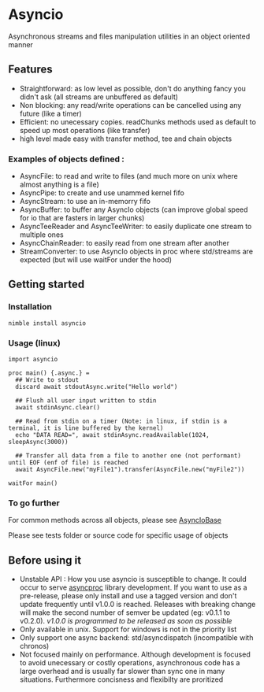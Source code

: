 # Asyncio

Asynchronous streams and files manipulation utilities in an object oriented manner

## Features

- Straightforward: as low level as possible, don't do anything fancy you didn't ask (all streams are unbuffered as default)
- Non blocking: any read/write operations can be cancelled using any future (like a timer)
- Efficient: no unecessary copies. readChunks methods used as default to speed up most operations (like transfer)
- high level made easy with transfer method, tee and chain objects

### Examples of objects defined :
- AsyncFile: to read and write to files (and much more on unix where almost anything is a file)
- AsyncPipe: to create and use unammed kernel fifo
- AsyncStream: to use an in-memorry fifo
- AsyncBuffer: to buffer any AsyncIo objects (can improve global speed for io that are fasters in larger chunks)
- AsyncTeeReader and AsyncTeeWriter: to easily duplicate one stream to multiple ones
- AsyncChainReader: to easily read from one stream after another
- StreamConverter: to use AsyncIo objects in proc where std/streams are expected (but will use waitFor under the hood)

## Getting started

### Installation

`nimble install asyncio`

### Usage (linux)

```
import asyncio

proc main() {.async.} =
  ## Write to stdout
  discard await stdoutAsync.write("Hello world")

  ## Flush all user input written to stdin
  await stdinAsync.clear()

  ## Read from stdin on a timer (Note: in linux, if stdin is a terminal, it is line buffered by the kernel)
  echo "DATA READ=", await stdinAsync.readAvailable(1024, sleepAsync(3000))

  ## Transfer all data from a file to another one (not performant) until EOF (enf of file) is reached
  await AsyncFile.new("myFile1").transfer(AsyncFile.new("myFile2"))

waitFor main()
```

### To go further

For common methods across all objects, please see [AsyncIoBase](https://github.com/Alogani/asyncio/blob/main/src/asyncio/exports/asynciobase.nim)

Please see tests folder or source code for specific usage of objects

## Before using it

- Unstable API : How you use asyncio is susceptible to change. It could occur to serve [asyncproc](https://github.com/Alogani/asyncproc) library development. If you want to use as a pre-release, please only install and use a tagged version and don't update frequently until v1.0.0 is reached. Releases with breaking change will make the second number of semver be updated (eg: v0.1.1 to v0.2.0). *_v1.0.0 is programmed to be released as soon as possible_*
- Only available in unix. Support for windows is not in the priority list
- Only support one async backend: std/asyncdispatch (incompatible with chronos)
- Not focused mainly on performance. Although development is focused to avoid unecessary or costly operations, asynchronous code has a large overhead and is usually far slower than sync one in many situations. Furthermore concisness and flexibilty are proritized

